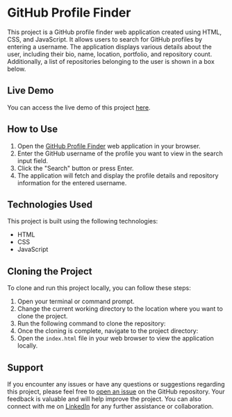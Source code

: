 # GitHub Profile Finder

This project is a GitHub profile finder web application created using HTML, CSS, and JavaScript. It allows users to  search for GitHub profiles by entering a username. The application displays various details about the user, including their bio, name, location, portfolio, and repository count. Additionally, a list of repositories belonging to the user is shown in a box below.

## Live Demo

You can access the live demo of this project [here](https://github-profile-viewer-site.netlify.app/).

## How to Use

1. Open the [GitHub Profile Finder](https://github-profile-viewer-site.netlify.app/) web application in your browser.
2. Enter the GitHub username of the profile you want to view in the search input field.
3. Click the "Search" button or press Enter.
4. The application will fetch and display the profile details and repository information for the entered username.

## Technologies Used

This project is built using the following technologies:

- HTML
- CSS
- JavaScript

## Cloning the Project

To clone and run this project locally, you can follow these steps:

1. Open your terminal or command prompt.
2. Change the current working directory to the location where you want to clone the project.
3. Run the following command to clone the repository:
4. Once the cloning is complete, navigate to the project directory:
5. Open the `index.html` file in your web browser to view the application locally.

## Support

If you encounter any issues or have any questions or suggestions regarding this project, please feel free to [open an issue](https://github.com/Rishabh6306/Github-Profile-Finder/issues) on the GitHub repository. Your feedback is valuable and will help improve the project. You can also connect with me on [LinkedIn](https://www.linkedin.com/in/rishabh-srivastava-b68684262/) for any further assistance or collaboration.
